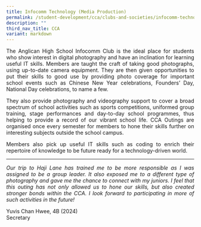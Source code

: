 ```yaml
---
title: Infocomm Technology (Media Production)
permalink: /student-development/cca/clubs-and-societies/infocomm-technology-media-production/
description: ""
third_nav_title: CCA
variant: markdown
---
```

<p align="justify">
The Anglican High School Infocomm Club is the ideal place for students who show interest in digital photography and have an inclination for learning useful IT skills. Members are taught the craft of taking good photographs, using up-to-date camera equipment. They are then given opportunities to put their skills to good use by providing photo coverage for important school events such as Chinese New Year celebrations, Founders’ Day, National Day celebrations, to name a few.</p>
<p align="justify">
They also provide photography and videography support to cover a broad spectrum of school activities such as sports competitions, uniformed group training, stage performances and day-to-day school programmes, thus helping to provide a record of our vibrant school life. CCA Outings are organised once every semester for members to hone their skills further on interesting subjects outside the school campus.</p>
<p align="justify">
Members also pick up useful IT skills such as coding to enrich their repertoire of knowledge to be future ready for a technology-driven world.</p>
<hr>
<p align="justify">
<i>Our trip to Haji Lane has trained me to be more responsible as I was assigned to be a group leader. It also exposed me to a different type of photography and gave me the chance to connect with my juniors. I feel that this outing has not only allowed us to hone our skills, but also created stronger bonds within the CCA. I look forward to participating in more of such activities in the future!</i></p>

Yuvis Chan Hwee, 4B (2024)<br>
Secretary



